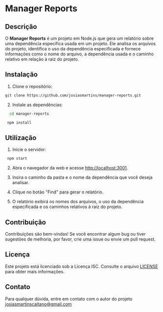 # Manager Reports

## Descrição

O **Manager Reports** é um projeto em Node.js que gera um relatório sobre uma dependência específica usada em um projeto. Ele analisa os arquivos do projeto, identifica o uso da dependência especificada e fornece informações como o nome do arquivo, a dependência usada e o caminho relativo em relação à raiz do projeto.

## Instalação

1. Clone o repositório:
````bash
git clone https://github.com/josiasmartins/manager-reports.git
````

2. Instale as dependências:

````bash
  cd manager-reports
````

````bash
 npm install
````

## Utilização

1. Inicie o servidor:

````bash
 npm start
````

2. Abra o navegador da web e acesse [http://localhost:3001](http://localhost:3001).

3. Insira o caminho da pasta e o nome da dependência que você deseja analisar.

4. Clique no botão "Find" para gerar o relatório.

5. O relatório exibirá os nomes dos arquivos, o uso da dependência especificada e os caminhos relativos à raiz do projeto.

## Contribuição

Contribuições são bem-vindas! Se você encontrar algum bug ou tiver sugestões de melhoria, por favor, crie uma issue ou envie um pull request.

## Licença

Este projeto está licenciado sob a Licença ISC. Consulte o arquivo [LICENSE](LICENSE) para obter mais informações.

## Contato

Para qualquer dúvida, entre em contato com o autor do projeto josiasmartinscaitano@gmail.com
